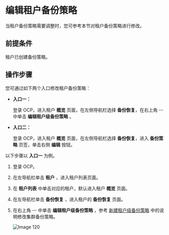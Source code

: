 # 编辑租户备份策略

当租户备份策略需要调整时，您可参考本节对租户备份策略进行修改。

## 前提条件

租户已创建备份策略。

## 操作步骤

您可通过如下两个入口修改租户备份策略：

* **入口一：**

    登录 OCP，进入租户 **概览** 页面，在左侧导航栏选择 **备份恢复**，在右上角 **···** 中单击 **编辑租户级备份策略** 。

* **入口二：**

    登录 OCP，进入租户 **概览** 页面，在左侧导航栏选择 **备份恢复**，进入 **备份策略** 页签，单击右侧 **编辑** 按钮。

以下步骤以 **入口一** 为例。

1. 登录 OCP。

2. 在左导航栏单击 **租户** ，进入租户列表页面。

3. 在 **租户列表** 中单击对应的租户，默认进入租户 **概览** 页面。

4. 在左导航栏单击 **备份恢复** ，进入租户的 **备份恢复** 页面。

5. 在右上角 **···** 中单击 **编辑租户级备份策略** ，参考 [新建租户级备份策略](../200.manage-tenant-backup-strategy/100.creat-a-tenant-backup-stategy.md) 中的说明修改集群备份策略。

   ![Image 120](https://obbusiness-private.oss-cn-shanghai.aliyuncs.com/doc/img/ocp/410/%E7%BC%96%E8%BE%91%E9%9B%86%E7%BE%A4%E5%A4%87%E4%BB%BD%E7%AD%96%E7%95%A5.png)
